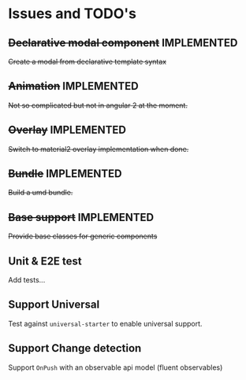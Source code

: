 # Issues and TODO's
## ~~Declarative modal component~~ IMPLEMENTED
~~Create a modal from declarative template syntax~~


## ~~Animation~~ IMPLEMENTED
~~Not so complicated but not in angular 2 at the moment.~~



## ~~Overlay~~ IMPLEMENTED
~~Switch to material2 overlay implementation when done.~~



## ~~Bundle~~ IMPLEMENTED
~~Build a umd bundle.~~



## ~~Base support~~ IMPLEMENTED
~~Provide base classes for generic components~~


## Unit & E2E test
Add tests...
## Support Universal
Test against `universal-starter` to enable universal support.
## Support Change detection
Support `OnPush` with an observable api model (fluent observables)
